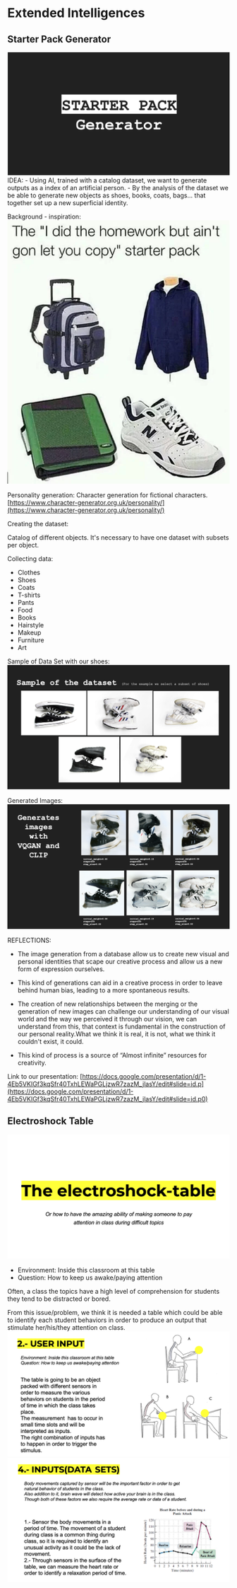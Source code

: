 
# Extended Intelligences

## Starter Pack Generator 
<img src= "../../images/Starterpackgenerator.png" alt="Photo of Startes Pack Presentation">
IDEA:
- Using AI, trained with a catalog dataset, we want to generate outputs as a index of an artificial person.
- By the analysis of the dataset we be able to generate new objects as shoes, books, coats, bags… that together set up a new superficial identity.

Background - inspiration:
<img src= "../../images/Starterpack.webp" alt="Photo of Starter Pack Presentation">

Personality generation: Character generation for fictional characters.
[https://www.character-generator.org.uk/personality/](https://www.character-generator.org.uk/personality/)

Creating the dataset:

Catalog of different objects. It's necessary to have one dataset with subsets per object.

Collecting data:

- Clothes 
- Shoes
- Coats
- T-shirts
- Pants
- Food
- Books
- Hairstyle
- Makeup
- Furniture
- Art

Sample of Data Set with our shoes:
<img src= "../../images/sample.png" alt="Photo of our shoes">

Generated Images:
<img src= "../../images/generatedimage.png" alt="Photo of our transformed shoes">

REFLECTIONS:

- The image generation from a database allow us to create new visual and personal identities that scape our creative process and allow us a new form of expression ourselves.

- This kind of generations can aid in a creative process in order to leave behind human bias, leading to a more spontaneous results.

- The creation of new relationships between the merging or the generation of new images can challenge our understanding of our visual world and the way we perceived it through our vision, we can understand from this, that context is fundamental in the construction of our personal reality.What we think it is real, it is not, what we think it couldn't exist, it could.

- This kind of process is a source of “Almost infinite” resources for creativity.  

Link to our presentation:
[https://docs.google.com/presentation/d/1-4Eb5VKIGf3kqSfr40TxhLEWaPGLjzwR7zazM_jlasY/edit#slide=id.p](https://docs.google.com/presentation/d/1-4Eb5VKIGf3kqSfr40TxhLEWaPGLjzwR7zazM_jlasY/edit#slide=id.p0)

## Electroshock Table
<img src= "../../images/electroshock.png" alt="Photo of our electroshock presentation">

- Environment: Inside this classroom at this table
- Question: How to keep us awake/paying attention

Often, a class the topics have a high level of comprehension for students they tend to be distracted or bored.

From this issue/problem, we think it is needed a table which could be able to identify each student behaviors in order to produce an output that stimulate her/his/they attention on class.
<img src= "../../images/useroutput.png" alt="Photo of user output">
<img src= "../../images/output.png" alt="Photo of output">


